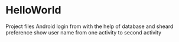 # HelloWorld
Project files
Android login from with the help of database and sheard preference
show user name from one activity to second activity
